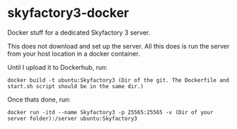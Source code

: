 # skyfactory3-docker </br>
Docker stuff for a dedicated Skyfactory 3 server. </br>

This does not download and set up the server. All this does is run the server from your host location in a docker container. </br>

Until I upload it to Dockerhub, run:
```
docker build -t ubuntu:Skyfactory3 (Dir of the git. The Dockerfile and start.sh script should be in the same dir.)
```
Once thats done, run:
```
docker run -itd --name Skyfactory3 -p 25565:25565 -v (Dir of your server folder):/server ubuntu:Skyfactory3
```
